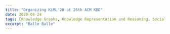 ```yaml
---
title: "Organizing KiML'20 at 26th ACM KDD"
date: 2020-08-24
tags: [Knowledge Graphs, Knowledge Representation and Reasoning, Social Computing, Data Science]
excerpt: "Balle Balle"
---
```

